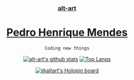 <div align="center">
  <h3><a href="https://www.linkedin.com/in/altart/">alt-art</a></h3>
  <h1><a href="https://www.linkedin.com/in/altart/">Pedro Henrique Mendes</a></h1>
  
  ```
  Coding new things
  ```

[![alt-art's github stats](https://github-readme-stats.vercel.app/api?username=alt-art&count_private=true&show_icons=true&theme=dracula&line_height=20&disable_animations=true)](https://github.com/alt-art)
[![Top Langs](https://github-readme-stats.vercel.app/api/top-langs/?username=alt-art&theme=dracula&layout=compact&disable_animations=true)](https://github.com/alt-art)

[![@altart's Holopin board](https://holopin.me/altart)](https://holopin.io/@altart)

</div>
